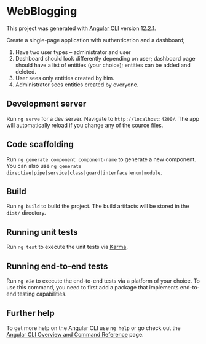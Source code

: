 # WebBlogging

This project was generated with [Angular CLI](https://github.com/angular/angular-cli) version 12.2.1.

Create a single-page application with authentication and a dashboard; 
1.	Have two user types – administrator and user
2.	Dashboard should look differently depending on user; dashboard page should have a list of entities (your choice); entities can be added and deleted.
3.	User sees only entities created by him.
4.	Administrator sees entities created by everyone.

## Development server

Run `ng serve` for a dev server. Navigate to `http://localhost:4200/`. The app will automatically reload if you change any of the source files.

## Code scaffolding

Run `ng generate component component-name` to generate a new component. You can also use `ng generate directive|pipe|service|class|guard|interface|enum|module`.

## Build

Run `ng build` to build the project. The build artifacts will be stored in the `dist/` directory.

## Running unit tests

Run `ng test` to execute the unit tests via [Karma](https://karma-runner.github.io).

## Running end-to-end tests

Run `ng e2e` to execute the end-to-end tests via a platform of your choice. To use this command, you need to first add a package that implements end-to-end testing capabilities.

## Further help

To get more help on the Angular CLI use `ng help` or go check out the [Angular CLI Overview and Command Reference](https://angular.io/cli) page.

